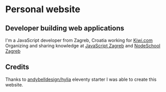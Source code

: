 # Personal website

## Developer building web applications

I'm a JavaScript developer from Zagreb, Croatia working for [Kiwi.com](https://kiwi.com)  <br />
Organizing and sharing knowledge at [JavaScript Zagreb](https://jszgb.com) and [NodeSchool Zagreb](https://nodeschool.io/zagreb)
<br />


## Credits
Thanks to [andybelldesign/hylia](github.com/andybelldesign/hylia) eleventy starter I was able to create this website.